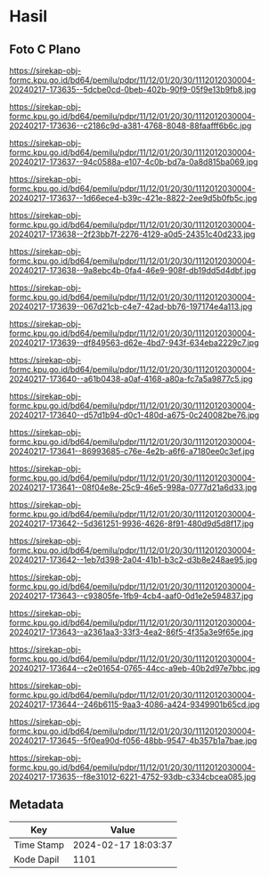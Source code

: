 # Hasil

## Foto C Plano

https://sirekap-obj-formc.kpu.go.id/bd64/pemilu/pdpr/11/12/01/20/30/1112012030004-20240217-173635--5dcbe0cd-0beb-402b-90f9-05f9e13b9fb8.jpg

https://sirekap-obj-formc.kpu.go.id/bd64/pemilu/pdpr/11/12/01/20/30/1112012030004-20240217-173636--c2186c9d-a381-4768-8048-88faafff6b6c.jpg

https://sirekap-obj-formc.kpu.go.id/bd64/pemilu/pdpr/11/12/01/20/30/1112012030004-20240217-173637--94c0588a-e107-4c0b-bd7a-0a8d815ba069.jpg

https://sirekap-obj-formc.kpu.go.id/bd64/pemilu/pdpr/11/12/01/20/30/1112012030004-20240217-173637--1d66ece4-b39c-421e-8822-2ee9d5b0fb5c.jpg

https://sirekap-obj-formc.kpu.go.id/bd64/pemilu/pdpr/11/12/01/20/30/1112012030004-20240217-173638--2f23bb7f-2276-4129-a0d5-24351c40d233.jpg

https://sirekap-obj-formc.kpu.go.id/bd64/pemilu/pdpr/11/12/01/20/30/1112012030004-20240217-173638--9a8ebc4b-0fa4-46e9-908f-db19dd5d4dbf.jpg

https://sirekap-obj-formc.kpu.go.id/bd64/pemilu/pdpr/11/12/01/20/30/1112012030004-20240217-173639--067d21cb-c4e7-42ad-bb76-197174e4a113.jpg

https://sirekap-obj-formc.kpu.go.id/bd64/pemilu/pdpr/11/12/01/20/30/1112012030004-20240217-173639--df849563-d62e-4bd7-943f-634eba2229c7.jpg

https://sirekap-obj-formc.kpu.go.id/bd64/pemilu/pdpr/11/12/01/20/30/1112012030004-20240217-173640--a61b0438-a0af-4168-a80a-fc7a5a9877c5.jpg

https://sirekap-obj-formc.kpu.go.id/bd64/pemilu/pdpr/11/12/01/20/30/1112012030004-20240217-173640--d57d1b94-d0c1-480d-a675-0c240082be76.jpg

https://sirekap-obj-formc.kpu.go.id/bd64/pemilu/pdpr/11/12/01/20/30/1112012030004-20240217-173641--86993685-c76e-4e2b-a6f6-a7180ee0c3ef.jpg

https://sirekap-obj-formc.kpu.go.id/bd64/pemilu/pdpr/11/12/01/20/30/1112012030004-20240217-173641--08f04e8e-25c9-46e5-998a-0777d21a6d33.jpg

https://sirekap-obj-formc.kpu.go.id/bd64/pemilu/pdpr/11/12/01/20/30/1112012030004-20240217-173642--5d361251-9936-4626-8f91-480d9d5d8f17.jpg

https://sirekap-obj-formc.kpu.go.id/bd64/pemilu/pdpr/11/12/01/20/30/1112012030004-20240217-173642--1eb7d398-2a04-41b1-b3c2-d3b8e248ae95.jpg

https://sirekap-obj-formc.kpu.go.id/bd64/pemilu/pdpr/11/12/01/20/30/1112012030004-20240217-173643--c93805fe-1fb9-4cb4-aaf0-0d1e2e594837.jpg

https://sirekap-obj-formc.kpu.go.id/bd64/pemilu/pdpr/11/12/01/20/30/1112012030004-20240217-173643--a2361aa3-33f3-4ea2-86f5-4f35a3e9f65e.jpg

https://sirekap-obj-formc.kpu.go.id/bd64/pemilu/pdpr/11/12/01/20/30/1112012030004-20240217-173644--c2e01654-0765-44cc-a9eb-40b2d97e7bbc.jpg

https://sirekap-obj-formc.kpu.go.id/bd64/pemilu/pdpr/11/12/01/20/30/1112012030004-20240217-173644--246b6115-9aa3-4086-a424-9349901b65cd.jpg

https://sirekap-obj-formc.kpu.go.id/bd64/pemilu/pdpr/11/12/01/20/30/1112012030004-20240217-173645--5f0ea90d-f056-48bb-9547-4b357b1a7bae.jpg

https://sirekap-obj-formc.kpu.go.id/bd64/pemilu/pdpr/11/12/01/20/30/1112012030004-20240217-173635--f8e31012-6221-4752-93db-c334cbcea085.jpg


## Metadata

| Key        | Value               |
| ---------- | ------------------- |
| Time Stamp | 2024-02-17 18:03:37 |
| Kode Dapil | 1101                |



